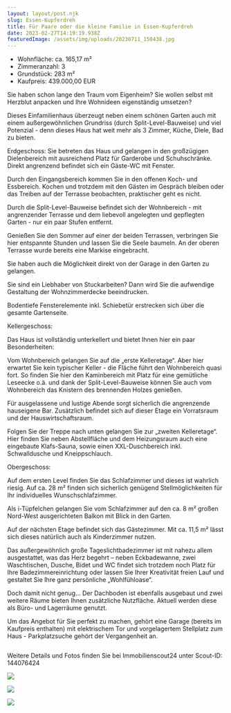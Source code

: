 ```yaml
---
layout: layout/post.njk
slug: Essen-Kupferdreh
title: Für Paare oder die kleine Familie in Essen-Kupferdreh
date: 2023-02-27T14:19:19.938Z
featuredImage: /assets/img/uploads/20230711_150438.jpg
---
```

* Wohnfläche: ca. 165,17 m²
* Zimmeranzahl: 3
* Grundstück: 283 m²
* Kaufpreis: 439.000,00 EUR

Sie haben schon lange den Traum vom Eigenheim? Sie wollen selbst mit Herzblut anpacken und Ihre Wohnideen eigenständig umsetzen? 

Dieses Einfamilienhaus überzeugt neben einem schönen Garten auch mit einem außergewöhnlichen Grundriss (durch Split-Level-Bauweise) und viel Potenzial  - denn dieses Haus hat weit mehr als 3 Zimmer, Küche, Diele, Bad zu bieten.

Erdgeschoss:
Sie betreten das Haus und gelangen in den großzügigen Dielenbereich mit ausreichend Platz für Garderobe und Schuhschränke. Direkt angrenzend befindet sich ein Gäste-WC mit Fenster.

Durch den Eingangsbereich kommen Sie in den offenen Koch- und Essbereich.
Kochen und trotzdem mit den Gästen im Gespräch bleiben oder das Treiben auf der Terrasse beobachten, praktischer geht es nicht. 

Durch die Split-Level-Bauweise befindet sich der Wohnbereich - mit angrenzender Terrasse und dem liebevoll angelegten und gepflegten Garten - nur ein paar Stufen entfernt.

Genießen Sie den Sommer auf einer der beiden Terrassen, verbringen Sie hier entspannte Stunden und lassen Sie die Seele baumeln.
An der oberen Terrasse wurde bereits eine Markise eingebracht.

Sie haben auch die Möglichkeit direkt von der Garage in den Garten zu gelangen.

Sie sind ein Liebhaber von Stuckarbeiten? Dann wird Sie die aufwendige Gestaltung der Wohnzimmerdecke beeindrucken. 

Bodentiefe Fensterelemente inkl. Schiebetür erstrecken sich über die gesamte Gartenseite. 

Kellergeschoss:

Das Haus ist vollständig unterkellert und bietet Ihnen hier ein paar Besonderheiten:

Vom Wohnbereich gelangen Sie auf die „erste Kelleretage“. Aber hier erwartet Sie kein typischer Keller - die Fläche führt den Wohnbereich quasi fort. 
So finden Sie hier den Kaminbereich mit Platz für eine gemütliche Leseecke o.ä. und dank der Split-Level-Bauweise können Sie auch vom Wohnbereich das Knistern des brennenden Holzes genießen.

Für ausgelassene und lustige Abende sorgt sicherlich die angrenzende hauseigene Bar.
Zusätzlich befindet sich auf dieser Etage ein Vorratsraum und der Hauswirtschaftsraum.

Folgen Sie der Treppe nach unten gelangen Sie zur „zweiten Kelleretage“. Hier finden Sie neben Abstellfläche und dem Heizungsraum auch eine eingebaute Klafs-Sauna, sowie einen XXL-Duschbereich inkl. Schwalldusche und Kneippschlauch.

Obergeschoss:

Auf dem ersten Level finden Sie das Schlafzimmer und dieses ist wahrlich riesig. 
Auf ca. 28 m² finden sich sicherlich genügend Stellmöglichkeiten für Ihr individuelles Wunschschlafzimmer.

Als i-Tüpfelchen gelangen Sie vom Schlafzimmer auf den ca. 8 m² großen Nord-West ausgerichteten Balkon mit Blick in den Garten.

Auf der nächsten Etage befindet sich das Gästezimmer. Mit ca. 11,5 m² lässt sich dieses natürlich auch als Kinderzimmer nutzen.

Das außergewöhnlich große Tageslichtbadezimmer ist mit nahezu allem ausgestattet, was das Herz begehrt – neben Eckbadewanne, zwei Waschtischen, Dusche, Bidet und WC findet sich trotzdem noch Platz für Ihre Badezimmereinrichtung oder lassen Sie Ihrer Kreativität freien Lauf und gestaltet Sie Ihre ganz persönliche „Wohlfühloase“.

Doch damit nicht genug…
Der Dachboden ist ebenfalls ausgebaut und zwei weitere Räume bieten Ihnen zusätzliche Nutzfläche. 
Aktuell werden diese als Büro- und Lagerräume genutzt.

Um das Angebot für Sie perfekt zu machen, gehört eine Garage (bereits im Kaufpreis enthalten) mit elektrischem Tor und vorgelagertem Stellplatz zum Haus - Parkplatzsuche gehört der Vergangenheit an.

```

```

Weitere Details und Fotos finden Sie bei Immobilienscout24 unter Scout-ID: 144076424

![](/assets/img/uploads/20230711_150537.jpg)

![](/assets/img/uploads/20230711_151339.jpg)

![](/assets/img/uploads/20230711_150315.jpg)

![]()